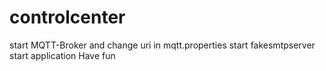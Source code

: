 # controlcenter
start MQTT-Broker and change uri in mqtt.properties
start fakesmtpserver 
start application
Have fun
